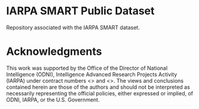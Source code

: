 # IARPA SMART Public Dataset
Repository associated with the IARPA SMART dataset. 


# Acknowledgments
This work was supported by the Office of the Director of National Intelligence (ODNI), Intelligence Advanced Research Projects Activity (IARPA) under contract numbers <> and <>. The views and conclusions contained herein are those of the authors and should not be interpreted as necessarily representing the official policies, either expressed or implied, of ODNI, IARPA, or the U.S. Government. 
